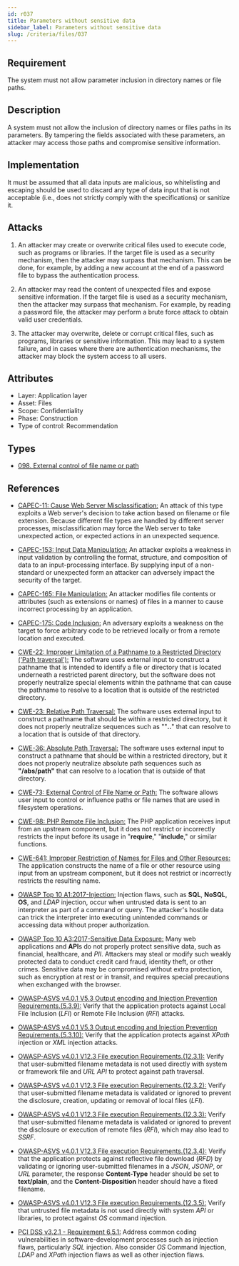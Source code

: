 ```yaml
---
id: r037
title: Parameters without sensitive data
sidebar_label: Parameters without sensitive data
slug: /criteria/files/037
---
```


## Requirement

The system must not allow parameter inclusion
in directory names or file paths.

## Description

A system must not allow the inclusion of directory names
or files paths in its parameters.
By tampering the fields associated with these parameters,
an attacker may access those paths
and compromise sensitive information.

## Implementation

It must be assumed that all data inputs are malicious,
so whitelisting and escaping should be used
to discard any type of data input that is not acceptable
(i.e., does not strictly comply with the specifications) or sanitize it.

## Attacks

1. An attacker may create or overwrite critical files
used to execute code, such as programs or libraries.
If the target file is used as a security mechanism,
then the attacker may surpass that mechanism.
This can be done, for example, by adding a new account
at the end of a password file to bypass the authentication process.

2. An attacker may read the content of unexpected files
and expose sensitive information.
If the target file is used as a security mechanism,
then the attacker may surpass that mechanism.
For example, by reading a password file,
the attacker may perform a brute force attack
to obtain valid user credentials.

3. The attacker may overwrite, delete or corrupt critical files,
such as programs, libraries or sensitive information.
This may lead to a system failure,
and in cases where there are authentication mechanisms,
the attacker may block the system access to all users.

## Attributes

- Layer: Application layer
- Asset: Files
- Scope: Confidentiality
- Phase: Construction
- Type of control: Recommendation

## Types

- [098. External control of file name or path](https://fluidattacks.com/products/rules/findings/098/)

## References

- [CAPEC-11: Cause Web Server Misclassification:](http://capec.mitre.org/data/definitions/11.html)
An attack of this type exploits a Web server's decision to take action based on
filename or file extension.
Because different file types are handled by different server processes,
misclassification may force the Web server to take unexpected action,
or expected actions in an unexpected sequence.

- [CAPEC-153: Input Data Manipulation:](http://capec.mitre.org/data/definitions/153.html)
An attacker exploits a weakness in input validation by controlling the format,
structure, and composition of data to an input-processing interface.
By supplying input of a non-standard or unexpected form an attacker can
adversely impact the security of the target.

- [CAPEC-165: File Manipulation:](http://capec.mitre.org/data/definitions/165.html)
An attacker modifies file contents or attributes (such as extensions or names)
of files in a manner to cause incorrect processing by an application.

- [CAPEC-175: Code Inclusion:](http://capec.mitre.org/data/definitions/175.html)
An adversary exploits a weakness on the target to force arbitrary code to be
retrieved locally or from a remote location and executed.

- [CWE-22: Improper Limitation of a Pathname to a Restricted Directory ('Path traversal'):](https://cwe.mitre.org/data/definitions/22.html)
The software uses external input to construct a pathname that is intended to
identify a file or directory that is located underneath a restricted parent
directory,
but the software does not properly neutralize special elements within the
pathname that can cause the pathname to resolve to a location that is outside
of the restricted directory.

- [CWE-23: Relative Path Traversal:](https://cwe.mitre.org/data/definitions/23.html)
The software uses external input to construct a pathname that should be within
a restricted directory,
but it does not properly neutralize sequences such as ""**..**" that can resolve
to a location that is outside of that directory.

- [CWE-36: Absolute Path Traversal:](https://cwe.mitre.org/data/definitions/36.html)
The software uses external input to construct a pathname that should be within
a restricted directory,
but it does not properly neutralize absolute path sequences such as
**"/abs/path"** that can resolve to a location that is outside of that
directory.

- [CWE-73: External Control of File Name or Path:](https://cwe.mitre.org/data/definitions/73.html)
The software allows user input to control or influence paths or file names that
are used in filesystem operations.

- [CWE-98: PHP Remote File Inclusion:](https://cwe.mitre.org/data/definitions/98.html)
The PHP application receives input from an upstream component,
but it does not restrict or incorrectly restricts the input before its usage in
"**require**," "**include**," or similar functions.

- [CWE-641: Improper Restriction of Names for Files and Other Resources:](https://cwe.mitre.org/data/definitions/641.html)
The application constructs the name of a file or other resource using input
from an upstream component,
but it does not restrict or incorrectly restricts the resulting name.

- [OWASP Top 10 A1:2017-Injection:](https://owasp.org/www-project-top-ten/OWASP_Top_Ten_2017/Top_10-2017_A1-Injection)
Injection flaws, such as **SQL**, **NoSQL**, **OS**, and *LDAP* injection,
occur when untrusted data is sent to an interpreter as part of a command or
query.
The attacker's hostile data can trick the interpreter into executing unintended
commands or accessing data without proper authorization.

- [OWASP Top 10 A3:2017-Sensitive Data Exposure:](https://owasp.org/www-project-top-ten/OWASP_Top_Ten_2017/Top_10-2017_A3-Sensitive_Data_Exposure)
Many web applications and **API**s do not properly protect sensitive data,
such as financial, healthcare, and *PII*.
Attackers may steal or modify such weakly protected data to conduct credit card
fraud, identity theft, or other crimes.
Sensitive data may be compromised without extra protection,
such as encryption at rest or in transit, and requires special precautions when
exchanged with the browser.

- [OWASP-ASVS v4.0.1 V5.3 Output encoding and Injection Prevention Requirements.(5.3.9):](https://owasp.org/www-project-application-security-verification-standard/)
Verify that the application protects against Local File Inclusion (*LFI*) or
Remote File Inclusion (*RFI*) attacks.

- [OWASP-ASVS v4.0.1 V5.3 Output encoding and Injection Prevention Requirements.(5.3.10):](https://owasp.org/www-project-application-security-verification-standard/)
Verify that the application protects against *XPath* injection or *XML*
injection attacks.

- [OWASP-ASVS v4.0.1 V12.3 File execution Requirements.(12.3.1):](https://owasp.org/www-project-application-security-verification-standard/)
Verify that user-submitted filename metadata is not used directly with system
or framework file and *URL* *API* to protect against path traversal.

- [OWASP-ASVS v4.0.1 V12.3 File execution Requirements.(12.3.2):](https://owasp.org/www-project-application-security-verification-standard/)
Verify that user-submitted filename metadata is validated or ignored to prevent
the disclosure, creation, updating or removal of local files (*LFI*).

- [OWASP-ASVS v4.0.1 V12.3 File execution Requirements.(12.3.3):](https://owasp.org/www-project-application-security-verification-standard/)
Verify that user-submitted filename metadata is validated or ignored to prevent
the disclosure or execution of remote files (*RFI*),
which may also lead to *SSRF*.

- [OWASP-ASVS v4.0.1 V12.3 File execution Requirements.(12.3.4):](https://owasp.org/www-project-application-security-verification-standard/)
Verify that the application protects against reflective file download (*RFD*)
by validating or ignoring user-submitted filenames in a *JSON*, *JSONP*,
or *URL* parameter,
the response **Content-Type** header should be set to **text/plain**,
and the **Content-Disposition** header should have a fixed filename.

- [OWASP-ASVS v4.0.1 V12.3 File execution Requirements.(12.3.5):](https://owasp.org/www-project-application-security-verification-standard/)
Verify that untrusted file metadata is not used directly with system *API* or
libraries, to protect against *OS* command injection.

- [PCI DSS v3.2.1 - Requirement 6.5.1:](https://www.pcisecuritystandards.org/documents/PCI_DSS_v3-2-1.pdf)
Address common coding vulnerabilities in software-development processes such as
injection flaws, particularly *SQL* injection.
Also consider *OS* Command Injection, *LDAP* and *XPath* injection flaws as
well as other injection flaws.
